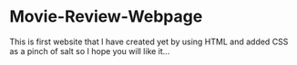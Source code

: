 # Movie-Review-Webpage
This is first website that I have created yet by using HTML and added CSS as a pinch of salt so I hope you will like it...
